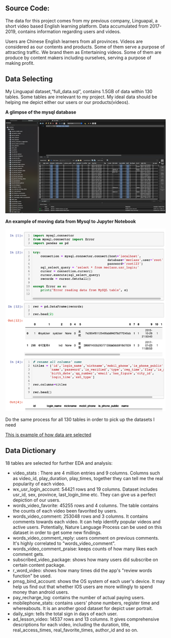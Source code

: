 ## Source Code:
The data for this project comes from my previous company, Linguapal, a short video based English learning platform. Data accumulated from 2017-2019, contains information regarding users and videos. 


Users are Chinese English learners from all provinces. Videos are considered as our contents and products. Some of them serve a purpose of attracting traffic. We brand them as Entertaining videos. Some of them are produce by content makers including ourselves, serving a purpose of making profit.

## Data Selecting 
My Linguapal dataset,“full_data.sql”, contains 1.5GB of data within 130 tables. Some tables are irrelevant to my project. My ideal data should be helping me depict either our users or our products(videos).


**A glimpse of the mysql database**


<img src="pictures/mysql_screenshot.png" width="600"> 


**An example of moving data from Mysql to Jupyter Notebook**


<img src="pictures/python_mysql_example.png" width="600">


Do the same process for all 130 tables in order to pick up the datasets I need


[This is example of how data are selected](https://github.com/paxton615/Linguapal-Analysis/blob/master/data_dictionary_and_sources/Python_Mysql_Connector.ipynb)


## Data Dictionary
18 tables are selected for further EDA and analysis:


* video_stats : There are 4 million entries and 9 columns. Columns such as video_id, play_duration, play_times, together they can tell me the real popularity of each video.
* wx_usr_login_account: 54421 rows and 19 columns. Dataset includes usr_id, sex, province, last_login_time etc. They can give us a perfect depiction of our users.
* words_video_favorite: 45255 rows and 4 columns. The table contains the counts of each video been favorited by users.
* words_video_comment: 253048 rows and 3 columns. It contains comments towards each video. It can help identify popular videos and active users. Potentially, Nature Language Process can be used on this dataset in order to get some new findings. 
* words_video_comment_reply: users comment on previous comments. It's highly correlated to "words_video_comment".
* words_video_comment_praise: keeps counts of how many likes each comment gets.
* subscribed_video_package: shows how many users did subscribe on certain content package.
* r_word_video: shows how many times did the app's "review words function" be used.
* pmsg_bind_account: shows the OS system of each user's device. It may help us find out that whether IOS users are more willingly to spend money than android users.
* pay_recharge_log: contains the number of actual paying users.
* mobilephone_stats: contains users' phone numbers, register time and whereabouts. It is an another good dataset for depict user portrait. 
* daily_sign: tells the total sign in days of each user. 
* ad_lesson_video: 14537 rows and 13 columns. It gives comprehensive descriptions for each video, including the duration, title, real_access_times, real_favorite_times, author_id and so on.
